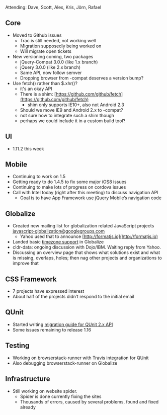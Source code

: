 Attending: Dave, Scott, Alex, Kris, Jörn, Rafael

## Core
* Moved to Github issues
  * Trac is still needed, not working well
  * Migration supposedly being worked on
  * Will migrate open tickets
* New versioning coming, two packages
  * jQuery-Compat 3.0.0 (like 1.x branch)
  * jQuery 3.0.0 (like 2.x branch)
  * Same API, now follow semver
  * Dropping browser from -compat deserves a version bump?
* Use fetch() rather than $.xhr()?
  * it's an okay API
  * There is a shim: [https://github.com/github/fetch](https://github.com/github/fetch)
    * shim only supports IE10+, also not Android 2.3
  * Should we move IE9 and Android 2.x to -compat?
  * not sure how to integrate such a shim though
  * perhaps we could include it in a custom build tool?

## UI
* 1.11.2 this week

## Mobile
* Continuing to work on 1.5
* Getting ready to do 1.4.5 to fix some major iOS8 issues
* Continuing to make lots of progress on cordova issues
* Call with Intel today (right after this meeting) to discuss navigation API
  * Goal is to have App Framework use jQuery Mobile’s navigation code

## Globalize
* Created new mailing list for globalization related JavaScript projects [javascript-globalization@googlegroups.com](mailto:javascript-globalization@googlegroups.com)
  * Yahoo used that to announce [http://formatjs.io](http://formatjs.io)
* Landed basic [timezone support](https://github.com/jquery/globalize/issues/196) in Globalize
* cldr-data: ongoing discussion with Dojo/IBM. Waiting reply from Yahoo.
* Discussing an overview page that shows what solutions exist and what is missing, overlaps, holes; then nag other projects and organizations to improve that

## CSS Framework
* 7 projects have expressed interest
* About half of the projects didn’t respond to the initial email

## QUnit
* Started writing [migration guide for QUnit 2.x API](https://github.com/jquery/qunitjs.com/pull/88)
* Some issues remaining to release 1.16

## Testing
* Working on browserstack-runner with Travis integration for QUnit
* Also debugging browserstack-runner on Globalize

## Infrastructure
* Still working on website spider.
  * Spider is done currently fixing the sites
  * Thousands of errors, caused by several problems, found and fixed already

